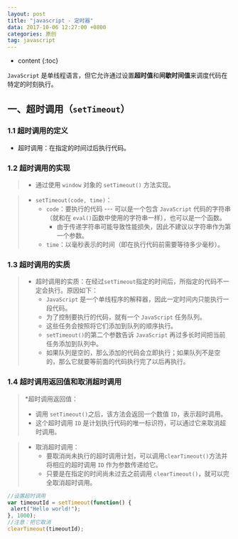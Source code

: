 ```yaml
---
layout: post
title: "javascript - 定时器"
data: 2017-10-06 12:27:00 +0800
categories: 原创
tag: javascript
---
```

* content
{:toc}

`JavaScript` 是单线程语言，但它允许通过设置**超时值**和**间歇时间值**来调度代码在特定的时刻执行。

<!-- more -->

## 一、超时调用（`setTimeout`）

### 1.1 超时调用的定义
* 超时调用：在指定的时间过后执行代码。

### 1.2 超时调用的实现

> * 通过使用 `window` 对象的 `setTimeout()` 方法实现。

> * `setTimeout(code, time)`：
>    * `code`：要执行的代码 --- 可以是一个包含 `JavaScript` 代码的字符串（就和在 `eval()`函数中使用的字符串一样），也可以是一个函数。
>       * 由于传递字符串可能导致性能损失，因此不建议以字符串作为第一个参数。
>    * `time`：以毫秒表示的时间（即在执行代码前需要等待多少毫秒）。

### 1.3 超时调用的实质

> * 超时调用的实质：在经过`setTimeout`指定的时间后，所指定的代码不一定会执行。原因如下：
>    * `JavaScript` 是一个单线程序的解释器，因此一定时间内只能执行一段代码。
>    * 为了控制要执行的代码，就有一个 `JavaScript` 任务队列。
>    * 这些任务会按照将它们添加到队列的顺序执行。
>    * `setTimeout()`的第二个参数告诉 `JavaScript` 再过多长时间把当前任务添加到队列中。
>    * 如果队列是空的，那么添加的代码会立即执行；如果队列不是空的，那么它就要等前面的代码执行完了以后再执行。

### 1.4 超时调用返回值和取消超时调用

> *超时调用返回值：
>   * 调用 `setTimeout()`之后，该方法会返回一个数值 `ID`，表示超时调用。
>   * 这个超时调用 `ID` 是计划执行代码的唯一标识符，可以通过它来取消超时调用。

> * 取消超时调用：
>   * 要取消尚未执行的超时调用计划，可以调用`clearTimeout()`方法并将相应的超时调用 `ID` 作为参数传递给它。
>   * 只要是在指定的时间尚未过去之前调用 `clearTimeout()`，就可以完全取消超时调用。

```js
//设置超时调用
var timeoutId = setTimeout(function() {
 alert("Hello world!");
}, 1000);
//注意：把它取消
clearTimeout(timeoutId); 
```
